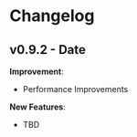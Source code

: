 # Changelog

## v0.9.2 - Date

**Improvement**:

-   Performance Improvements


**New Features**:

-   TBD
